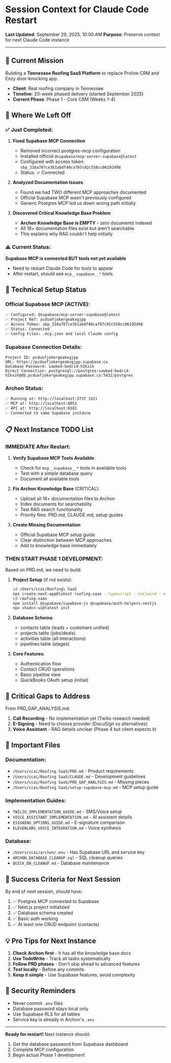 # Session Context for Claude Code Restart
**Last Updated**: September 29, 2025, 10:00 AM
**Purpose**: Preserve context for next Claude Code instance

---

## 🎯 Current Mission
Building a **Tennessee Roofing SaaS Platform** to replace Proline CRM and Enzy door-knocking app.
- **Client**: Real roofing company in Tennessee
- **Timeline**: 20-week phased delivery (started September 2025)
- **Current Phase**: Phase 1 - Core CRM (Weeks 1-4)

## 📍 Where We Left Off

### ✅ Just Completed:
1. **Fixed Supabase MCP Connection**
   - Removed incorrect postgres-mcp configuration
   - Installed official `@supabase/mcp-server-supabase@latest`
   - Configured with access token: `sbp_316a707ce3b1abdf40ca707c92c558cc06192d98`
   - Status: ✓ Connected

2. **Analyzed Documentation Issues**
   - Found we had TWO different MCP approaches documented
   - Official Supabase MCP wasn't previously configured
   - Generic Postgres MCP led us down wrong path initially

3. **Discovered Critical Knowledge Base Problem**
   - **Archon Knowledge Base is EMPTY** - zero documents indexed
   - All 16+ documentation files exist but aren't searchable
   - This explains why RAG couldn't help initially

### ⚠️ Current Status:
**Supabase MCP is connected BUT tools not yet available**
- Need to restart Claude Code for tools to appear
- After restart, should see `mcp__supabase__*` tools

## 🔧 Technical Setup Status

### Official Supabase MCP (ACTIVE):
```bash
✅ Configured: @supabase/mcp-server-supabase@latest
✅ Project Ref: pcduofjokergeakxgjpp
✅ Access Token: sbp_316a707ce3b1abdf40ca707c92c558cc06192d98
✅ Status: Connected
✅ Config Files: .mcp.json and local Claude config
```

### Supabase Connection Details:
```
Project ID: pcduofjokergeakxgjpp
URL: https://pcduofjokergeakxgjpp.supabase.co
Database Password: sawked-bedri4-hIkxih
Direct Connection: postgresql://postgres:sawked-bedri4-hIkxih@db.pcduofjokergeakxgjpp.supabase.co:5432/postgres
```

### Archon Status:
```bash
✅ Running at: http://localhost:3737 (UI)
✅ MCP at: http://localhost:8051
✅ API at: http://localhost:8181
✅ Connected to same Supabase instance
```

## 📋 Next Instance TODO List

### IMMEDIATE After Restart:
1. **Verify Supabase MCP Tools Available**:
   - Check for `mcp__supabase__*` tools in available tools
   - Test with a simple database query
   - Document all available tools

2. **Fix Archon Knowledge Base** (CRITICAL):
   - Upload all 16+ documentation files to Archon
   - Index documents for searchability
   - Test RAG search functionality
   - Priority files: PRD.md, CLAUDE.md, setup guides

3. **Create Missing Documentation**:
   - Official Supabase MCP setup guide
   - Clear distinction between MCP approaches
   - Add to knowledge base immediately

### THEN START PHASE 1 DEVELOPMENT:
Based on PRD.md, we need to build:

1. **Project Setup** (if not exists):
   ```bash
   cd /Users/ccai/Roofing\ SaaS
   npx create-next-app@latest roofing-saas --typescript --tailwind --app
   cd roofing-saas
   npm install @supabase/supabase-js @supabase/auth-helpers-nextjs
   npx shadcn-ui@latest init
   ```

2. **Database Schema**:
   - contacts table (leads + customers unified)
   - projects table (jobs/deals)
   - activities table (all interactions)
   - pipelines table (stages)

3. **Core Features**:
   - Authentication flow
   - Contact CRUD operations
   - Basic pipeline view
   - QuickBooks OAuth setup (initial)

## 🚨 Critical Gaps to Address

From PRD_GAP_ANALYSIS.md:
1. **Call Recording** - No implementation yet (Twilio research needed)
2. **E-Signing** - Need to choose provider (DocuSign vs alternatives)
3. **Voice Assistant** - RAG details unclear (Phase 4 but client expects it)

## 📁 Important Files

### Documentation:
- `/Users/ccai/Roofing SaaS/PRD.md` - Product requirements
- `/Users/ccai/Roofing SaaS/CLAUDE.md` - Development guidelines
- `/Users/ccai/Roofing SaaS/PRD_GAP_ANALYSIS.md` - Missing pieces
- `/Users/ccai/Roofing SaaS/setup-supabase-mcp.md` - MCP setup guide

### Implementation Guides:
- `TWILIO_IMPLEMENTATION_GUIDE.md` - SMS/Voice setup
- `VOICE_ASSISTANT_IMPLEMENTATION.md` - AI assistant details
- `ESIGNING_OPTIONS_GUIDE.md` - E-signature comparison
- `ELEVENLABS_VOICE_INTEGRATION.md` - Voice synthesis

### Database:
- `/Users/ccai/archon/.env` - Has Supabase URL and service key
- `ARCHON_DATABASE_CLEANUP.sql` - SQL cleanup queries
- `QUICK_DB_CLEANUP.md` - Database maintenance

## 🎯 Success Criteria for Next Session

By end of next session, should have:
1. ✅ Postgres MCP connected to Supabase
2. ✅ Next.js project initialized
3. ✅ Database schema created
4. ✅ Basic auth working
5. ✅ At least one CRUD endpoint (contacts)

## 💡 Pro Tips for Next Instance

1. **Check Archon first** - It has all the knowledge base docs
2. **Use TodoWrite** - Track all tasks systematically
3. **Follow PRD phases** - Don't skip ahead to advanced features
4. **Test locally** - Before any commits
5. **Keep it simple** - Use Supabase features, avoid complexity

## 🔐 Security Reminders

- Never commit `.env` files
- Database password stays local only
- Use Supabase RLS for all tables
- Service key is already in Archon's `.env`

---

**Ready for restart!** Next instance should:
1. Get the database password from Supabase dashboard
2. Complete MCP configuration
3. Begin actual Phase 1 development